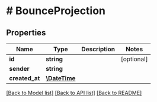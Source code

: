# # BounceProjection

## Properties

Name | Type | Description | Notes
------------ | ------------- | ------------- | -------------
**id** | **string** |  | [optional] 
**sender** | **string** |  | 
**created_at** | [**\DateTime**](\DateTime) |  | 

[[Back to Model list]](../../README#documentation-for-models) [[Back to API list]](../../README#documentation-for-api-endpoints) [[Back to README]](../../README)


